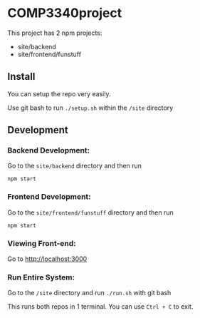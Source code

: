 # COMP3340project

This project has 2 npm projects:
- site/backend
- site/frontend/funstuff

## Install
You can setup the repo very easily.

Use git bash to run `./setup.sh` within the `/site` directory

## Development
### Backend Development:
Go to the `site/backend` directory and then run

`npm start`

### Frontend Development:
Go to the `site/frontend/funstuff` directory and then run

`npm start`

### Viewing Front-end:
Go to [http://localhost:3000](http://localhost:3000)

### **Run Entire System:**
Go to the `/site` directory and run `./run.sh` with git bash

This runs both repos in 1 terminal. You can use `Ctrl + C` to exit.